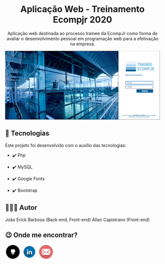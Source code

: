 <h1 align="center">
<br>
  Aplicação Web - Treinamento Ecompjr 2020
<br>
</h1>

<p align="center">Aplicação web destinada ao processo trainee da EcompJr como forma de avaliar o desenvolvimento pessoal em programação web para a efetivação na empresa.</p>

<div align="center" >
  <img src="./assets-for-readme/login-page.png" alt="demo-web" width="1000px">
</div>


## 🚀 Tecnologias

Este projeto foi desenvolvido com o auxílio das tecnologias:

- ✔️ Php

- ✔️ MySQL  

- ✔️ Google Fonts 

- ✔️ Bootstrap

## 🙋🏾‍♂️ Autor  
João Erick Barbosa (Back-end, Front-end)
Allan Capistrano (Front-end)

## 😉 Onde me encontrar?
<a href="https://github.com/JoaoErick">
<img src="./assets-for-readme/github.png" alt="github" height="50"></a>
<a href="https://www.linkedin.com/in/joão-erick-barbosa-9050801b0/">
<img src="./assets-for-readme/linkedin.png" alt="linkedin" height="50"></a>
<a href="mailto:jsilva@ecomp.uefs.br">
<img src="./assets-for-readme/email.png" alt="gmail" height="50"></a>
<br />
